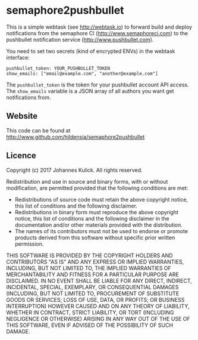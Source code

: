 # semaphore2pushbullet

This is a simple webtask (see http://webtask.io) to forward build and deploy
notifications from the semaphore CI (http://www.semaphoreci.com) to the
pushbullet notification service (http://www.pushbullet.com).

You need to set two secrets (kind of encrypted ENVs) in the webtask interface:

    pushbullet_token: YOUR_PUSHBULLET_TOKEN
    show_emails: ["email@example.com", "another@example.com"]

The `pushbullet_token` is the token for your pushbullet account API access. The
`show_emails` variable is a JSON array of all authors you want get notifications
from.

## Website
This code can be found at http://www.github.com/hildensia/semaphore2pushbullet

## Licence
Copyright (c) 2017 Johannes Kulick.
All rights reserved.

Redistribution and use in source and binary forms, with or without
modification, are permitted provided that the following conditions are met:

* Redistributions of source code must retain the above copyright notice, this list of conditions and the following disclaimer.
* Redistributions in binary form must reproduce the above copyright notice, this list of conditions and the following disclaimer in the documentation and/or other materials provided with the distribution.
* The names of its contributors must not be used to endorse or promote products derived from this software without specific prior written permission.

THIS SOFTWARE IS PROVIDED BY THE COPYRIGHT HOLDERS AND CONTRIBUTORS "AS IS" AND
ANY EXPRESS OR IMPLIED WARRANTIES, INCLUDING, BUT NOT LIMITED TO, THE IMPLIED
WARRANTIES OF MERCHANTABILITY AND FITNESS FOR A PARTICULAR PURPOSE ARE
DISCLAIMED. IN NO EVENT SHALL <COPYRIGHT HOLDER> BE LIABLE FOR ANY
DIRECT, INDIRECT, INCIDENTAL, SPECIAL, EXEMPLARY, OR CONSEQUENTIAL DAMAGES
(INCLUDING, BUT NOT LIMITED TO, PROCUREMENT OF SUBSTITUTE GOODS OR SERVICES;
LOSS OF USE, DATA, OR PROFITS; OR BUSINESS INTERRUPTION) HOWEVER CAUSED AND
ON ANY THEORY OF LIABILITY, WHETHER IN CONTRACT, STRICT LIABILITY, OR TORT
(INCLUDING NEGLIGENCE OR OTHERWISE) ARISING IN ANY WAY OUT OF THE USE OF THIS
SOFTWARE, EVEN IF ADVISED OF THE POSSIBILITY OF SUCH DAMAGE.
